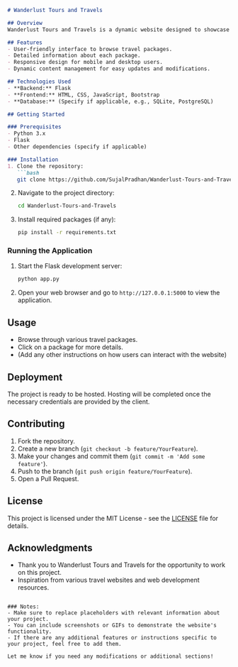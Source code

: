 ```markdown
# Wanderlust Tours and Travels

## Overview
Wanderlust Tours and Travels is a dynamic website designed to showcase various travel packages offered by the company. Built with Flask, HTML, CSS, JavaScript, and Bootstrap, this project aims to provide users with an intuitive and engaging experience while exploring travel options.

## Features
- User-friendly interface to browse travel packages.
- Detailed information about each package.
- Responsive design for mobile and desktop users.
- Dynamic content management for easy updates and modifications.

## Technologies Used
- **Backend:** Flask
- **Frontend:** HTML, CSS, JavaScript, Bootstrap
- **Database:** (Specify if applicable, e.g., SQLite, PostgreSQL)

## Getting Started

### Prerequisites
- Python 3.x
- Flask
- Other dependencies (specify if applicable)

### Installation
1. Clone the repository:
   ```bash
   git clone https://github.com/SujalPradhan/Wanderlust-Tours-and-Travels.git
   ```
2. Navigate to the project directory:
   ```bash
   cd Wanderlust-Tours-and-Travels
   ```
3. Install required packages (if any):
   ```bash
   pip install -r requirements.txt
   ```

### Running the Application
1. Start the Flask development server:
   ```bash
   python app.py
   ```
2. Open your web browser and go to `http://127.0.0.1:5000` to view the application.

## Usage
- Browse through various travel packages.
- Click on a package for more details.
- (Add any other instructions on how users can interact with the website)

## Deployment
The project is ready to be hosted. Hosting will be completed once the necessary credentials are provided by the client.

## Contributing
1. Fork the repository.
2. Create a new branch (`git checkout -b feature/YourFeature`).
3. Make your changes and commit them (`git commit -m 'Add some feature'`).
4. Push to the branch (`git push origin feature/YourFeature`).
5. Open a Pull Request.

## License
This project is licensed under the MIT License - see the [LICENSE](LICENSE) file for details.

## Acknowledgments
- Thank you to Wanderlust Tours and Travels for the opportunity to work on this project.
- Inspiration from various travel websites and web development resources.

```

### Notes:
- Make sure to replace placeholders with relevant information about your project.
- You can include screenshots or GIFs to demonstrate the website's functionality.
- If there are any additional features or instructions specific to your project, feel free to add them.

Let me know if you need any modifications or additional sections!
